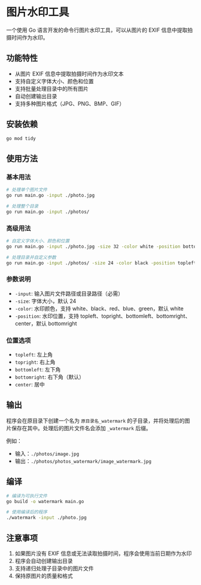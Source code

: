 # 图片水印工具

一个使用 Go 语言开发的命令行图片水印工具，可以从图片的 EXIF 信息中提取拍摄时间作为水印。

## 功能特性

- 从图片 EXIF 信息中提取拍摄时间作为水印文本
- 支持自定义字体大小、颜色和位置
- 支持批量处理目录中的所有图片
- 自动创建输出目录
- 支持多种图片格式（JPG、PNG、BMP、GIF）

## 安装依赖

```bash
go mod tidy
```

## 使用方法

### 基本用法

```bash
# 处理单个图片文件
go run main.go -input ./photo.jpg

# 处理整个目录
go run main.go -input ./photos/
```

### 高级用法

```bash
# 自定义字体大小、颜色和位置
go run main.go -input ./photo.jpg -size 32 -color white -position bottomright

# 处理目录并自定义参数
go run main.go -input ./photos/ -size 24 -color black -position topleft
```

### 参数说明

- `-input`: 输入图片文件路径或目录路径（必需）
- `-size`: 字体大小，默认 24
- `-color`: 水印颜色，支持 white、black、red、blue、green，默认 white
- `-position`: 水印位置，支持 topleft、topright、bottomleft、bottomright、center，默认 bottomright

### 位置选项

- `topleft`: 左上角
- `topright`: 右上角
- `bottomleft`: 左下角
- `bottomright`: 右下角（默认）
- `center`: 居中

## 输出

程序会在原目录下创建一个名为 `原目录名_watermark` 的子目录，并将处理后的图片保存在其中。处理后的图片文件名会添加 `_watermark` 后缀。

例如：
- 输入：`./photos/image.jpg`
- 输出：`./photos/photos_watermark/image_watermark.jpg`

## 编译

```bash
# 编译为可执行文件
go build -o watermark main.go

# 使用编译后的程序
./watermark -input ./photo.jpg
```

## 注意事项

1. 如果图片没有 EXIF 信息或无法读取拍摄时间，程序会使用当前日期作为水印
2. 程序会自动创建输出目录
3. 支持递归处理子目录中的图片文件
4. 保持原图片的质量和格式
